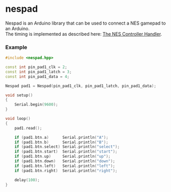 # nespad
Nespad is an Arduino library that can be used to connect a NES gamepad to an Arduino.  
The timing is implemented as described here: [The NES Controller Handler](https://tresi.github.io/nes/).

### Example
```cpp
#include <nespad.hpp>

const int pin_pad1_clk = 2;
const int pin_pad1_latch = 3;
const int pin_pad1_data = 4;

Nespad pad1 = Nespad(pin_pad1_clk, pin_pad1_latch, pin_pad1_data);

void setup()
{
	Serial.begin(9600);
}

void loop()
{
	pad1.read();

	if (pad1.btn.a)      Serial.println("A");
	if (pad1.btn.b)      Serial.println("B");
	if (pad1.btn.select) Serial.println("select");
	if (pad1.btn.start)  Serial.println("start");
	if (pad1.btn.up)     Serial.println("up");
	if (pad1.btn.down)   Serial.println("down");
	if (pad1.btn.left)   Serial.println("left");
	if (pad1.btn.right)  Serial.println("right");

	delay(100);
}
```
